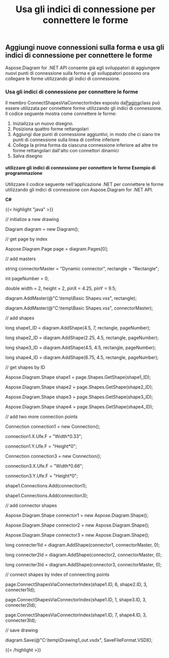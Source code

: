 ﻿---
title: Usa gli indici di connessione per connettere le forme
type: docs
weight: 10
url: /it/net/use-connection-indexes-to-connect-shapes/
---
## **Aggiungi nuove connessioni sulla forma e usa gli indici di connessione per connettere le forme**
Aspose.Diagram for .NET API consente già agli sviluppatori di aggiungere nuovi punti di connessione sulla forma e gli sviluppatori possono ora collegare le forme utilizzando gli indici di connessione.
### **Usa gli indici di connessione per connettere le forme**
Il membro ConnectShapesViaConnectorIndex esposto da[Pagina](https://reference.aspose.com/diagram/net/aspose.diagram/page)class può essere utilizzata per connettere forme utilizzando gli indici di connessione. Il codice seguente mostra come connettere le forme:

1. Inizializza un nuovo disegno.
1. Posiziona quattro forme rettangolari
1. Aggiungi due punti di connessione aggiuntivi, in modo che ci siano tre punti di connessione sulla linea di confine inferiore
1. Collega la prima forma da ciascuna connessione inferiore ad altre tre forme rettangolari dall'alto con connettori dinamici
1. Salva disegno
#### **utilizzare gli indici di connessione per connettere le forme Esempio di programmazione**
Utilizzare il codice seguente nell'applicazione .NET per connettere le forme utilizzando gli indici di connessione con Aspose.Diagram for .NET API.

**C#**

{{< highlight "java" >}}

 // initialize a new drawing

Diagram diagram = new Diagram();

// get page by index

Aspose.Diagram.Page page = diagram.Pages[0];

// add masters

string connectorMaster = "Dynamic connector", rectangle = "Rectangle";

int pageNumber = 0;

double width = 2, height = 2, pinX = 4.25, pinY = 9.5;

diagram.AddMaster(@"C:\temp\Basic Shapes.vss", rectangle);

diagram.AddMaster(@"C:\temp\Basic Shapes.vss", connectorMaster);

// add shapes

long shape1_ID = diagram.AddShape(4.5, 7, rectangle, pageNumber);

long shape2_ID = diagram.AddShape(2.25, 4.5, rectangle, pageNumber);

long shape3_ID = diagram.AddShape(4.5, 4.5, rectangle, pageNumber);

long shape4_ID = diagram.AddShape(6.75, 4.5, rectangle, pageNumber);

// get shapes by ID

Aspose.Diagram.Shape shape1 = page.Shapes.GetShape(shape1_ID);

Aspose.Diagram.Shape shape2 = page.Shapes.GetShape(shape2_ID);

Aspose.Diagram.Shape shape3 = page.Shapes.GetShape(shape3_ID);

Aspose.Diagram.Shape shape4 = page.Shapes.GetShape(shape4_ID);

// add two more connection points

Connection connection1 = new Connection();

connection1.X.Ufe.F = "Width*0.33";

connection1.Y.Ufe.F = "Height*0";

Connection connection3 = new Connection();

connection3.X.Ufe.F = "Width*0.66";

connection3.Y.Ufe.F = "Height*0";

shape1.Connections.Add(connection1);

shape1.Connections.Add(connection3);



// add connector shapes

Aspose.Diagram.Shape connector1 = new Aspose.Diagram.Shape();

Aspose.Diagram.Shape connector2 = new Aspose.Diagram.Shape();

Aspose.Diagram.Shape connector3 = new Aspose.Diagram.Shape();

long connecter1Id = diagram.AddShape(connector1, connectorMaster, 0);

long connecter2Id = diagram.AddShape(connector2, connectorMaster, 0);

long connecter3Id = diagram.AddShape(connector3, connectorMaster, 0);

// connect shapes by index of conneecting points

page.ConnectShapesViaConnectorIndex(shape1.ID, 6, shape2.ID, 3, connecter1Id);

page.ConnectShapesViaConnectorIndex(shape1.ID, 1, shape3.ID, 3, connecter2Id);

page.ConnectShapesViaConnectorIndex(shape1.ID, 7, shape4.ID, 3, connecter3Id);

// save drawing

diagram.Save(@"C:\temp\Drawing1_out.vsdx", SaveFileFormat.VSDX);

{{< /highlight >}}
